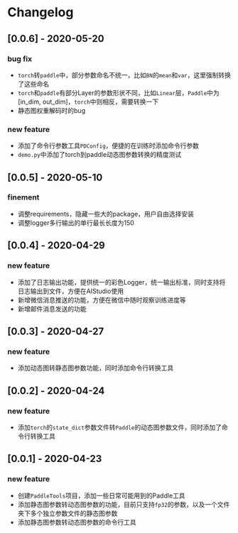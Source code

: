 # Changelog

## [0.0.6] - 2020-05-20

### bug fix  

- `torch`转`paddle`中，部分参数命名不统一，比如`BN`的`mean`和`var`，这里强制转换了这些命名 
- `torch`和`paddle`有部分Layer的参数形状不同，比如`Linear`层，`Paddle`中为[in_dim, out_dim]，`torch`中则相反，需要转换一下
- 静态图权重解码时的bug

### new feature  

- 添加了命令行参数工具`PDConfig`，便捷的在训练时添加命令行参数
- `demo.py`中添加了torch到paddle动态图参数转换的精度测试

## [0.0.5] - 2020-05-10

### finement  

- 调整requirements，隐藏一些大的package，用户自由选择安装
- 调整logger多行输出的单行最长长度为150

## [0.0.4] - 2020-04-29

### new feature  

- 添加了日志输出功能，提供统一的彩色Logger，统一输出标准，同时支持将日志输出到文件，方便在AIStudio使用
- 新增微信消息推送的功能，方便在微信中随时观察训练进度等
- 新增邮件消息发送的功能

## [0.0.3] - 2020-04-27

### new feature  

- 添加动态图转静态图参数功能，同时添加命令行转换工具

## [0.0.2] - 2020-04-24

### new feature  

- 添加`torch`的`state_dict`参数文件转`Paddle`的动态图参数文件，同时添加了命令行转换工具

## [0.0.1] - 2020-04-23

### new feature  

- 创建`PaddleTools`项目，添加一些日常可能用到的Paddle工具
- 添加静态图参数转动态图参数的功能，目前只支持`fp32`的参数，以及一个文件夹下多个独立参数文件的静态图参数
- 添加静态图参数转动态图参数的命令行工具
